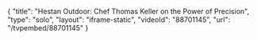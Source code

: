 {
    "title": "Hestan Outdoor: Chef Thomas Keller on the Power of Precision",
    "type": "solo",
    "layout": "iframe-static",
    "videoId": "88701145",
    "url": "\/tvpembed\/88701145"
}